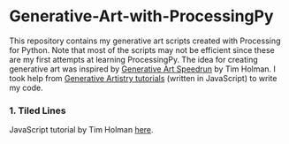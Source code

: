 # Generative-Art-with-ProcessingPy

This repository contains my generative art scripts created with Processing for Python. Note that most of the scripts may not be efficient since these are my first attempts at learning ProcessingPy. The idea for creating generative art was inspired by [Generative Art Speedrun](https://www.youtube.com/watch?v=4Se0_w0ISYk&t=1137s) by Tim Holman. I took help from [Generative Artistry tutorials](https://generativeartistry.com/tutorials/) (written in JavaScript) to write my code. 

### 1. Tiled Lines

JavaScript tutorial by Tim Holman [here](https://generativeartistry.com/tutorials/tiled-lines/).
